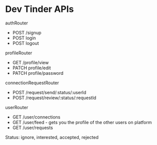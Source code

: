 # Dev Tinder APIs

authRouter
- POST /signup
- POST login
- POST logout

profileRouter
- GET /profile/view
- PATCH profile/edit
- PATCH profile/password

connectionRequestRouter
- POST /request/send/:status/:userId
- POST /request/review/:status/:requestId

userRouter
- GET /user/connections
- GET /user/feed - gets you the profile of the other users on platform
- GET /user/requests

Status: ignore, interested, accepted, rejected



